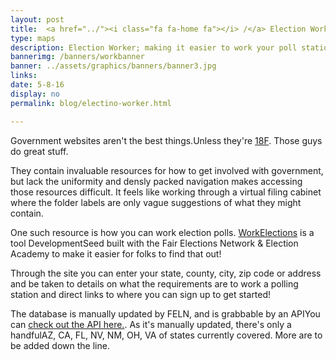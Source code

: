 ```yaml
---
layout: post
title:  <a href="../"><i class="fa fa-home fa"></i> /</a> Election Worker
type: maps
description: Election Worker; making it easier to work your poll stations
bannerimg: /banners/workbanner
banner: ../assets/graphics/banners/banner3.jpg
links: 
date: 5-8-16
display: no
permalink: blog/electino-worker.html

---
```


Government websites aren't the <span class="tooltip">best things.<i class="fa fa-info-circle fa"></i><span class="tooltiptext">Unless they're <a href="https://18f.gsa.gov/" target="_blank">18F</a>. Those guys do great stuff.</span></span>

They contain invaluable resources for how to get involved with government, but lack the uniformity and densly packed navigation makes accessing those resources difficult. It feels like working through a virtual filing cabinet where the folder labels are only vague suggestions of what they might contain.

One such resource is how you can work election polls. <a href="https://www.workelections.com/#/">WorkElections</a> is a tool DevelopmentSeed built with the Fair Elections Network & Election Academy to make it easier for folks to find that out! 

Through the site you can enter your state, county, city, zip code or address and be taken to details on what the requirements are to work a polling station and direct links to where you can sign up to get started! 

The database is manually updated by FELN, and is grabbable by an <span class="tooltip">API<i class="fa fa-info-circle fa"></i><span class="tooltiptext">You can <a href="https://api.workelections.com/">check out the API here.</a></span></span>. As it's manually updated, there's <span class="tooltip">only a handful<i class="fa fa-info-circle fa"></i><span class="tooltiptext">AZ, CA, FL, NV, NM, OH, VA</span></span> of states currently covered. More are to be added down the line.

